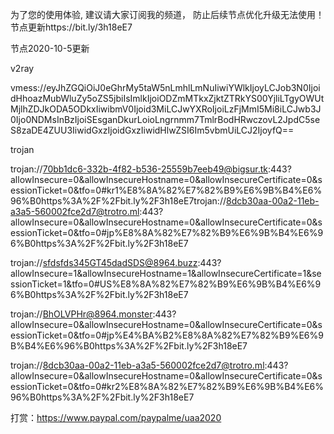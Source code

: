 为了您的使用体验, 建议请大家订阅我的频道， 防止后续节点优化升级无法使用！节点更新https://bit.ly/3h18eE7


节点2020-10-5更新

v2ray

vmess://eyJhZGQiOiJ0eGhrMy5taW5nLmhlLmNuIiwiYWlkIjoyLCJob3N0IjoidHhoazMubWluZy5oZS5jbiIsImlkIjoiODZmMTkxZjktZTRkYS00YjliLTgyOWUtMjlhZDJkODA5ODkxIiwibmV0Ijoid3MiLCJwYXRoIjoiLzFjMmI5Mi8iLCJwb3J0Ijo0NDMsInBzIjoiSEsganDkurLoioLngrnmm7TmlrBodHRwczovL2JpdC5seS8zaDE4ZUU3IiwidGxzIjoidGxzIiwidHlwZSI6Im5vbmUiLCJ2IjoyfQ==

trojan 

trojan://70bb1dc6-332b-4f82-b536-25559b7eeb49@bigsur.tk:443?allowInsecure=0&allowInsecureHostname=0&allowInsecureCertificate=0&sessionTicket=0&tfo=0#kr1%E8%8A%82%E7%82%B9%E6%9B%B4%E6%96%B0https%3A%2F%2Fbit.ly%2F3h18eE7trojan://8dcb30aa-00a2-11eb-a3a5-560002fce2d7@trotro.ml:443?allowInsecure=0&allowInsecureHostname=0&allowInsecureCertificate=0&sessionTicket=0&tfo=0#jp%E8%8A%82%E7%82%B9%E6%9B%B4%E6%96%B0https%3A%2F%2Fbit.ly%2F3h18eE7

trojan://sfdsfds345GT45dadSDS@8964.buzz:443?allowInsecure=1&allowInsecureHostname=1&allowInsecureCertificate=1&sessionTicket=1&tfo=0#US%E8%8A%82%E7%82%B9%E6%9B%B4%E6%96%B0https%3A%2F%2Fbit.ly%2F3h18eE7

trojan://BhOLVPHr@8964.monster:443?allowInsecure=0&allowInsecureHostname=0&allowInsecureCertificate=0&sessionTicket=0&tfo=0#jp%E4%BA%B2%E8%8A%82%E7%82%B9%E6%9B%B4%E6%96%B0https%3A%2F%2Fbit.ly%2F3h18eE7

trojan://8dcb30aa-00a2-11eb-a3a5-560002fce2d7@trotro.ml:443?allowInsecure=0&allowInsecureHostname=0&allowInsecureCertificate=0&sessionTicket=0&tfo=0#kr2%E8%8A%82%E7%82%B9%E6%9B%B4%E6%96%B0https%3A%2F%2Fbit.ly%2F3h18eE7


打赏：https://www.paypal.com/paypalme/uaa2020
